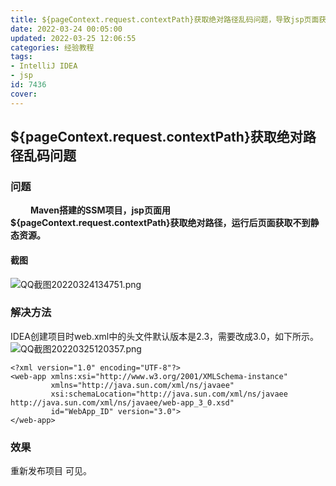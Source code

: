 ```yaml
---
title: ${pageContext.request.contextPath}获取绝对路径乱码问题，导致jsp页面获取不到静态资源
date: 2022-03-24 00:05:00
updated: 2022-03-25 12:06:55
categories: 经验教程
tags:
- IntelliJ IDEA
- jsp
id: 7436
cover: 
---
```

## ${pageContext.request.contextPath}获取绝对路径乱码问题
### 问题
　　 **Maven搭建的SSM项目，jsp页面用${pageContext.request.contextPath}获取绝对路径，运行后页面获取不到静态资源。** 
#### 截图
![QQ截图20220324134751.png](https://img.bltang.cc/img/2022/03/1473072443.png)

### 解决方法
IDEA创建项目时web.xml中的头文件默认版本是2.3，需要改成3.0，如下所示。
![QQ截图20220325120357.png](https://img.bltang.cc/img/2022/03/1300116343.png)

```haml
<?xml version="1.0" encoding="UTF-8"?>
<web-app xmlns:xsi="http://www.w3.org/2001/XMLSchema-instance"
         xmlns="http://java.sun.com/xml/ns/javaee"
         xsi:schemaLocation="http://java.sun.com/xml/ns/javaee http://java.sun.com/xml/ns/javaee/web-app_3_0.xsd"
         id="WebApp_ID" version="3.0">
</web-app>
```
### 效果
重新发布项目 可见。
